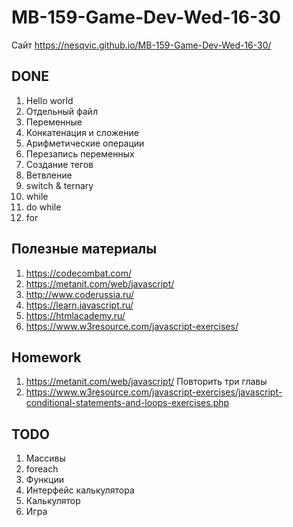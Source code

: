 # MB-159-Game-Dev-Wed-16-30
Сайт https://nesqvic.github.io/MB-159-Game-Dev-Wed-16-30/
## DONE
1. Hello world
1. Отдельный файл
1. Переменные
1. Конкатенация и сложение
1. Арифметические операции
1. Перезапись переменных
1. Создание тегов
1. Ветвление
1. switch & ternary
1. while
1. do while
1. for

## Полезные материалы
1. https://codecombat.com/
1. https://metanit.com/web/javascript/
1. http://www.coderussia.ru/
1. https://learn.javascript.ru/
1. https://htmlacademy.ru/
1. https://www.w3resource.com/javascript-exercises/
  
## Homework
1. https://metanit.com/web/javascript/ Повторить три главы
1. https://www.w3resource.com/javascript-exercises/javascript-conditional-statements-and-loops-exercises.php
  
## TODO
1. Массивы
1. foreach
1. Функции
1. Интерфейс калькулятора
1. Калькулятор
1. Игра